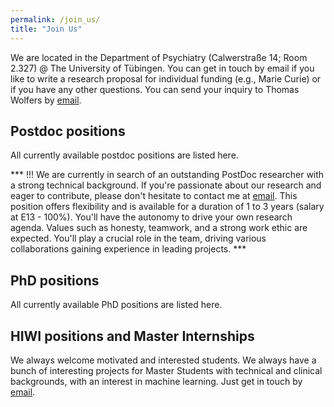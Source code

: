 ```yaml
---
permalink: /join_us/
title: "Join Us"
---
```


We are located in the Department of Psychiatry (Calwerstraße 14; Room 2.327) @ The University of Tübingen. You can get in touch by email if you like to write a research proposal for individual funding (e.g., Marie Curie) or if you have any other questions. You can send your inquiry to Thomas Wolfers by [email](mailto:dr.thomas.wolfers@gmail.com).

## Postdoc positions
All currently available postdoc positions are listed here.

*** !!! We are currently in search of an outstanding PostDoc researcher with a strong technical background. If you're passionate about our research and eager to contribute, please don't hesitate to contact me at [email](mailto:dr.thomas.wolfers@gmail.com). This position offers flexibility and is available for a duration of 1 to 3 years (salary at E13 - 100%). You'll have the autonomy to drive your own research agenda. Values such as honesty, teamwork, and a strong work ethic are expected. You'll play a crucial role in the team, driving various collaborations gaining experience in leading projects. ***

## PhD positions
All currently available PhD positions are listed here.

## HIWI positions and Master Internships
We always welcome motivated and interested students. We always have a bunch of interesting projects for Master Students with technical and clinical backgrounds, with an interest in machine learning. Just get in touch by [email](mailto:dr.thomas.wolfers@gmail.com).
